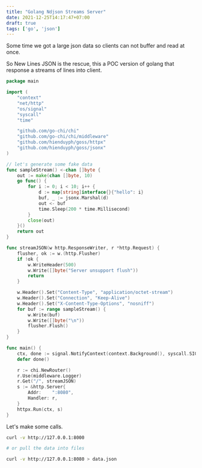 ```yaml
---
title: "Golang Ndjson Streams Server"
date: 2021-12-25T14:17:47+07:00
draft: true
tags: ['go', 'json']
---
```


Some time we got a large json data so clients can not buffer and read at once.

So New Lines JSON is the rescue, this a POC version of golang that response a streams of lines into client.

```go
package main

import (
	"context"
	"net/http"
	"os/signal"
	"syscall"
	"time"

	"github.com/go-chi/chi"
	"github.com/go-chi/chi/middleware"
	"github.com/hienduyph/goss/httpx"
	"github.com/hienduyph/goss/jsonx"
)

// let's generate some fake data
func sampleStream() <-chan []byte {
	out := make(chan []byte, 10)
	go func() {
		for i := 0; i < 10; i++ {
			d := map[string]interface{}{"hello": i}
			buf, _ := jsonx.Marshal(d)
			out <- buf
			time.Sleep(200 * time.Millisecond)
		}
		close(out)
	}()
	return out
}

func streamJSON(w http.ResponseWriter, r *http.Request) {
	flusher, ok := w.(http.Flusher)
	if !ok {
		w.WriteHeader(500)
		w.Write([]byte("Server unsupport flush"))
		return
	}

	w.Header().Set("Content-Type", "application/octet-stream")
	w.Header().Set("Connection", "Keep-Alive")
	w.Header().Set("X-Content-Type-Options", "nosniff")
	for buf := range sampleStream() {
		w.Write(buf)
		w.Write([]byte("\n"))
		flusher.Flush()
	}
}

func main() {
	ctx, done := signal.NotifyContext(context.Background(), syscall.SIGINT, syscall.SIGTERM)
	defer done()

	r := chi.NewRouter()
	r.Use(middleware.Logger)
	r.Get("/", streamJSON)
	s := &http.Server{
		Addr:    ":8080",
		Handler: r,
	}
	httpx.Run(ctx, s)
}

```

Let's make some calls.

```bash
curl -v http://127.0.0.1:8000

# or pull the data into files

curl -v http://127.0.0.1:8080 > data.json
```
